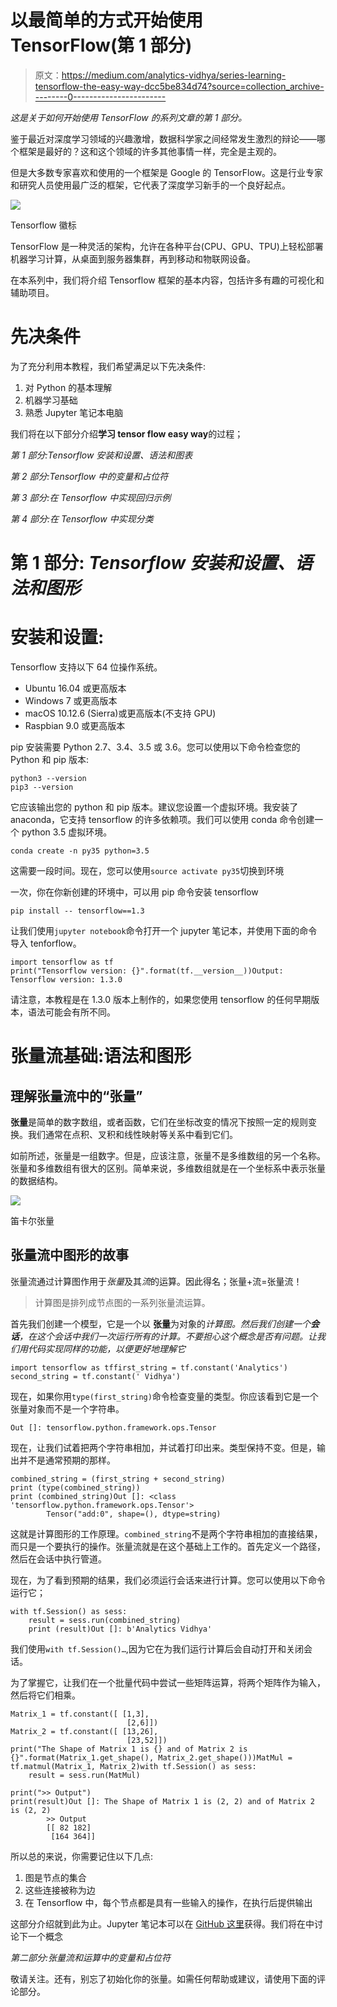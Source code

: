 # 以最简单的方式开始使用 TensorFlow(第 1 部分)

> 原文：<https://medium.com/analytics-vidhya/series-learning-tensorflow-the-easy-way-dcc5be834d74?source=collection_archive---------0----------------------->

*这是关于如何开始使用 TensorFlow 的系列文章的第 1 部分。*

鉴于最近对深度学习领域的兴趣激增，数据科学家之间经常发生激烈的辩论——哪个框架是最好的？这和这个领域的许多其他事情一样，完全是主观的。

但是大多数专家喜欢和使用的一个框架是 Google 的 TensorFlow。这是行业专家和研究人员使用最广泛的框架，它代表了深度学习新手的一个良好起点。

![](img/338ff03eab0d1db05d62925f990d65b1.png)

Tensorflow 徽标

TensorFlow 是一种灵活的架构，允许在各种平台(CPU、GPU、TPU)上轻松部署机器学习计算，从桌面到服务器集群，再到移动和物联网设备。

在本系列中，我们将介绍 Tensorflow 框架的基本内容，包括许多有趣的可视化和辅助项目。

# 先决条件

为了充分利用本教程，我们希望满足以下先决条件:

1.  对 Python 的基本理解
2.  机器学习基础
3.  熟悉 Jupyter 笔记本电脑

我们将在以下部分介绍**学习 tensor flow easy way**的过程；

*第 1 部分:Tensorflow 安装和设置、语法和图表*

*第 2 部分:Tensorflow 中的变量和占位符*

*第 3 部分:在 Tensorflow 中实现回归示例*

*第 4 部分:在 Tensorflow 中实现分类*

# **第 1 部分: *Tensorflow 安装和设置、语法和图形***

# 安装和设置:

Tensorflow 支持以下 64 位操作系统。

*   Ubuntu 16.04 或更高版本
*   Windows 7 或更高版本
*   macOS 10.12.6 (Sierra)或更高版本(不支持 GPU)
*   Raspbian 9.0 或更高版本

pip 安装需要 Python 2.7、3.4、3.5 或 3.6。您可以使用以下命令检查您的 Python 和 pip 版本:

```
python3 --version
pip3 --version
```

它应该输出您的 python 和 pip 版本。建议您设置一个虚拟环境。我安装了 anaconda，它支持 tensorflow 的许多依赖项。我们可以使用 conda 命令创建一个 python 3.5 虚拟环境。

```
conda create -n py35 python=3.5
```

这需要一段时间。现在，您可以使用`source activate py35`切换到环境

一次，你在你新创建的环境中，可以用 pip 命令安装 tensorflow

```
pip install -- tensorflow==1.3
```

让我们使用`jupyter notebook`命令打开一个 jupyter 笔记本，并使用下面的命令导入 tenforflow。

```
import tensorflow as tf
print("Tensorflow version: {}".format(tf.__version__))Output: 
Tensorflow version: 1.3.0
```

请注意，本教程是在 1.3.0 版本上制作的，如果您使用 tensorflow 的任何早期版本，语法可能会有所不同。

# 张量流基础:语法和图形

## 理解张量流中的“张量”

**张量**是简单的数字数组，或者函数，它们在坐标改变的情况下按照一定的规则变换。我们通常在点积、叉积和线性映射等关系中看到它们。

如前所述，张量是一组数字。但是，应该注意，张量不是多维数组的另一个名称。张量和多维数组有很大的区别。简单来说，多维数组就是在一个坐标系中表示张量的数据结构。

![](img/ee255a703085594ccec8f581e4b02bd1.png)

笛卡尔张量

## 张量流中图形的故事

张量流通过计算图作用于*张量*及其*流*的运算。因此得名；张量+流=张量流！

> 计算图是排列成节点图的一系列张量流运算。

首先我们创建一个模型，它是一个以 **张量**为对象的*计算图。然后我们创建一个**会话**，在这个会话中我们一次运行所有的计算。不要担心这个概念是否有问题。让我们用代码实现同样的功能，以便更好地理解它*

```
import tensorflow as tffirst_string = tf.constant('Analytics')
second_string = tf.constant(' Vidhya')
```

现在，如果你用`type(first_string)`命令检查变量的类型。你应该看到它是一个张量对象而不是一个字符串。

```
Out []: tensorflow.python.framework.ops.Tensor
```

现在，让我们试着把两个字符串相加，并试着打印出来。类型保持不变。但是，输出并不是通常预期的那样。

```
combined_string = (first_string + second_string)
print (type(combined_string))
print (combined_string)Out []: <class 'tensorflow.python.framework.ops.Tensor'>
        Tensor("add:0", shape=(), dtype=string)
```

这就是计算图形的工作原理。`combined_string`不是两个字符串相加的直接结果，而只是一个要执行的操作。张量流就是在这个基础上工作的。首先定义一个路径，然后在会话中执行管道。

现在，为了看到预期的结果，我们必须运行会话来进行计算。您可以使用以下命令运行它；

```
with tf.Session() as sess:
    result = sess.run(combined_string)
    print (result)Out []: b'Analytics Vidhya'
```

我们使用`with tf.Session()…`,因为它在为我们运行计算后会自动打开和关闭会话。

为了掌握它，让我们在一个批量代码中尝试一些矩阵运算，将两个矩阵作为输入，然后将它们相乘。

```
Matrix_1 = tf.constant([ [1,3],
                          [2,6]])
Matrix_2 = tf.constant([ [13,26],
                          [23,52]])
print("The Shape of Matrix 1 is {} and of Matrix 2 is {}".format(Matrix_1.get_shape(), Matrix_2.get_shape()))MatMul = tf.matmul(Matrix_1, Matrix_2)with tf.Session() as sess:
    result = sess.run(MatMul)

print(">> Output")
print(result)Out []: The Shape of Matrix 1 is (2, 2) and of Matrix 2 is (2, 2)
        >> Output
        [[ 82 182]
         [164 364]]
```

所以总的来说，你需要记住以下几点:

1.  图是节点的集合
2.  这些连接被称为边
3.  在 Tensorflow 中，每个节点都是具有一些输入的操作，在执行后提供输出

这部分介绍就到此为止。Jupyter 笔记本可以在 [GitHub 这里](https://github.com/shaz13/learning-tensorflow/blob/master/Learning%20Tensorflow%20the%20easy%20way.ipynb)获得。我们将在中讨论下一个概念

*第二部分:张量流和运算中的变量和占位符*

敬请关注。还有，别忘了初始化你的张量。如需任何帮助或建议，请使用下面的评论部分。
